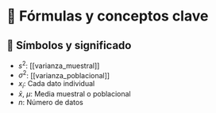 
# 📘 Fórmulas y conceptos clave

## 📐 Símbolos y significado

- $s^2$: [[varianza_muestral]] 
- $\sigma^2$: [[varianza_poblacional]]  
- $x_i$: Cada dato individual  
- $\bar{x},\ \mu$: Media muestral o poblacional  
- $n$: Número de datos  